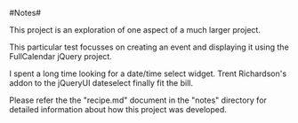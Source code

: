 #Notes#


This project is an exploration of one aspect of a much larger project.

This particular test focusses on creating an event and displaying it using the FullCalendar jQuery project.

I spent a long time looking for a date/time select widget. Trent Richardson's addon to the jQueryUI dateselect finally fit the bill.

Please refer the the "recipe.md" document in the "notes" directory for detailed information about how this project was developed.